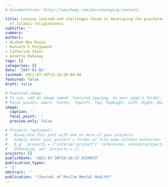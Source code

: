 ```yaml
---
# Documentation: https://wowchemy.com/docs/managing-content/

title: Lessons learned and challenges faced in developing the psychological measure
  of Islamic religiousness
subtitle: ''
summary: ''
authors:
- Hisham Abu Raiya
- Kenneth I Pargament
- Catherine Stein
- Annette Mahoney
tags: []
categories: []
date: '2007-01-01'
lastmod: 2021-07-30T15:19:20-04:00
featured: false
draft: false

# Featured image
# To use, add an image named `featured.jpg/png` to your page's folder.
# Focal points: Smart, Center, TopLeft, Top, TopRight, Left, Right, BottomLeft, Bottom, BottomRight.
image:
  caption: ''
  focal_point: ''
  preview_only: false

# Projects (optional).
#   Associate this post with one or more of your projects.
#   Simply enter your project's folder or file name without extension.
#   E.g. `projects = ["internal-project"]` references `content/project/deep-learning/index.md`.
#   Otherwise, set `projects = []`.
projects: []
publishDate: '2021-07-30T19:19:17.555097Z'
publication_types:
- '2'
abstract: ''
publication: '*Journal of Muslim Mental Health*'
---
```

